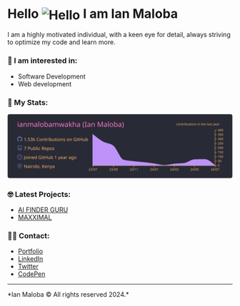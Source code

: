 <h1>Hello <img src="https://github.com/ianmalobamwakha/IanMalobaMwakha/assets/127621186/00518ce9-89a3-4b6e-bdce-784d283c5f73" alt="Hello" style="width:40px; vertical-align:middle;"> I am Ian Maloba</h1>
<p>I am a highly motivated individual, with a keen eye for detail, always striving to optimize my code and learn more.</p>

### 👀 I am interested in:
- Software Development
- Web development

### 🧐 My Stats:
<a href="https://github.com/IanMalobaMwakha"><img src="https://raw.githubusercontent.com/IanMalobaMwakha/Thickduck/master/profile-summary-card-output/dracula/0-profile-details.svg" alt="Profile Details"></a>

### 🤓 Latest Projects:
- [AI FINDER GURU](https://aifinderguru.com/)
- [MAXXIMAL](https://github.com/IanMalobaMwakha/SLACK)

### 🙋‍♂️ Contact:
- [Portfolio](http://www.ianmaloba.com/)
- [LinkedIn](https://www.linkedin.com/in/ianmalobamwakha/)
- [Twitter](https://twitter.com/malobaian)
- [CodePen](https://codepen.io/ianmalobamwakha/pens/public)

<hr/>

<p>*Ian Maloba © All rights reserved 2024.*</p>
